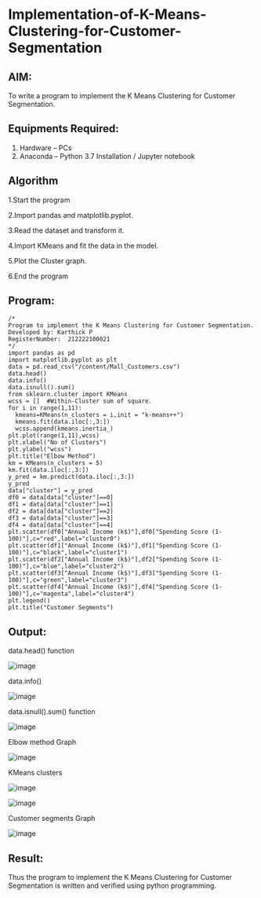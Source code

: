 # Implementation-of-K-Means-Clustering-for-Customer-Segmentation

## AIM:
To write a program to implement the K Means Clustering for Customer Segmentation.

## Equipments Required:
1. Hardware – PCs
2. Anaconda – Python 3.7 Installation / Jupyter notebook

## Algorithm
1.Start the program

2.Import pandas and matplotlib.pyplot.

3.Read the dataset and transform it.

4.Import KMeans and fit the data in the model.

5.Plot the Cluster graph.

6.End the program


## Program:
```
/*
Program to implement the K Means Clustering for Customer Segmentation.
Developed by: Karthick P
RegisterNumber:  212222100021
*/
import pandas as pd
import matplotlib.pyplot as plt
data = pd.read_csv("/content/Mall_Customers.csv")
data.head()
data.info()
data.isnull().sum()
from sklearn.cluster import KMeans
wcss = []  #Within-Cluster sum of square.
for i in range(1,11):
  kmeans=KMeans(n_clusters = i,init = "k-means++")
  kmeans.fit(data.iloc[:,3:])
  wcss.append(kmeans.inertia_)
plt.plot(range(1,11),wcss)
plt.xlabel("No of Clusters")
plt.ylabel("wcss")
plt.title("Elbow Method")
km = KMeans(n_clusters = 5)
km.fit(data.iloc[:,3:])
y_pred = km.predict(data.iloc[:,3:])
y_pred
data["cluster"] = y_pred
df0 = data[data["cluster"]==0]
df1 = data[data["cluster"]==1]
df2 = data[data["cluster"]==2]
df3 = data[data["cluster"]==3]
df4 = data[data["cluster"]==4]
plt.scatter(df0["Annual Income (k$)"],df0["Spending Score (1-100)"],c="red",label="cluster0")
plt.scatter(df1["Annual Income (k$)"],df1["Spending Score (1-100)"],c="black",label="cluster1")
plt.scatter(df2["Annual Income (k$)"],df2["Spending Score (1-100)"],c="blue",label="cluster2")
plt.scatter(df3["Annual Income (k$)"],df3["Spending Score (1-100)"],c="green",label="cluster3")
plt.scatter(df4["Annual Income (k$)"],df4["Spending Score (1-100)"],c="magenta",label="cluster4")
plt.legend()
plt.title("Customer Segments")
```

## Output:

data.head() function

![image](https://github.com/23012647/Implementation-of-K-Means-Clustering-for-Customer-Segmentation/assets/160568857/6e5299f4-6f89-4c71-8bce-39f38673b955)

data.info()

![image](https://github.com/23012647/Implementation-of-K-Means-Clustering-for-Customer-Segmentation/assets/160568857/10c17bc7-612b-441a-a7e4-16e9e9fecf34)

data.isnull().sum() function

![image](https://github.com/23012647/Implementation-of-K-Means-Clustering-for-Customer-Segmentation/assets/160568857/5108197c-455b-4ba1-8420-db0a05935e50)

Elbow method Graph

![image](https://github.com/23012647/Implementation-of-K-Means-Clustering-for-Customer-Segmentation/assets/160568857/a7df9c2c-d26e-45e8-b5d4-fbcf890f0625)

KMeans clusters

![image](https://github.com/23012647/Implementation-of-K-Means-Clustering-for-Customer-Segmentation/assets/160568857/255661ef-85c2-4382-8b83-d159e05d1e00)

![image](https://github.com/23012647/Implementation-of-K-Means-Clustering-for-Customer-Segmentation/assets/160568857/77bfaee8-fb1e-485a-a46c-bf6e35d009ba)

Customer segments Graph

![image](https://github.com/23012647/Implementation-of-K-Means-Clustering-for-Customer-Segmentation/assets/160568857/fb70157f-8859-494e-af78-ecd0e2a63455)











## Result:
Thus the program to implement the K Means Clustering for Customer Segmentation is written and verified using python programming.
